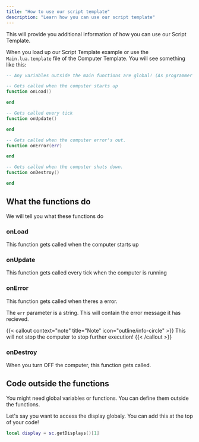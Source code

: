 ```yaml
---
title: "How to use our script template"
description: "Learn how you can use our script template"
---
```


This will provide you additional information of how you can use our Script Template.

When you load up our Script Template example or use the `Main.lua.template` file of the Computer Template. You will see something like this:

```lua
-- Any variables outside the main functions are global! (As programmer perspective) The code only gets ran once!

-- Gets called when the computer starts up
function onLoad()

end

-- Gets called every tick
function onUpdate()

end

-- Gets called when the computer error's out.
function onError(err)

end

-- Gets called when the computer shuts down.
function onDestroy()

end
```

## What the functions do

We will tell you what these functions do

### onLoad
This function gets called when the computer starts up

### onUpdate
This function gets called every tick when the computer is running

### onError
This function gets called when theres a error.

The `err` parameter is a string. This will contain the error message it has recieved.

{{< callout context="note" title="Note" icon="outline/info-circle" >}}
This will not stop the computer to stop further execution!
{{< /callout >}}

### onDestroy
When you turn OFF the computer, this function gets called.

## Code outside the functions

You might need global variables or functions. You can define them outside the functions.

Let's say you want to access the display globaly. You can add this at the top of your code!

```lua
local display = sc.getDisplays()[1]
```
